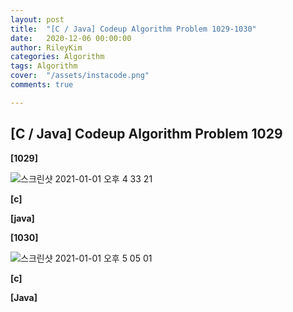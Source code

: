 ```yaml
---
layout: post
title:  "[C / Java] Codeup Algorithm Problem 1029-1030"
date:   2020-12-06 00:00:00
author: RileyKim
categories: Algorithm
tags: Algorithm
cover:  "/assets/instacode.png"
comments: true

---
```



## [C / Java] Codeup Algorithm Problem 1029



**[1029]**

![스크린샷 2021-01-01 오후 4 33 21](https://user-images.githubusercontent.com/24997255/103435223-27df3900-4c4f-11eb-81dd-f7a7b110864c.png)



**[c]**

<script src="https://gist.github.com/RileyKim/9f02aaa891fa6ba6e8e24c4afcee0295.js"></script>



**[java]**

<script src="https://gist.github.com/RileyKim/e86d4169476f999f8ad5ebd11c5ed476.js"></script>



**[1030]**

![스크린샷 2021-01-01 오후 5 05 01](https://user-images.githubusercontent.com/24997255/103435555-8ad2cf00-4c53-11eb-9605-4a9345c27b31.png)

**[c]**

<script src="https://gist.github.com/RileyKim/82e65e522fe47a477630171f54ccee38.js"></script>



**[Java]**

<script src="https://gist.github.com/RileyKim/ac25f292e04a92b81099e975bef60666.js"></script>

